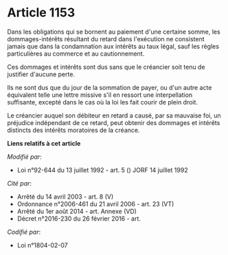 # Article 1153

Dans les obligations qui se bornent au paiement d'une certaine somme, les dommages-intérêts résultant du retard dans
l'exécution ne consistent jamais que dans la condamnation aux intérêts au taux légal, sauf les règles particulières au
commerce et au cautionnement.

Ces dommages et intérêts sont dus sans que le créancier soit tenu de justifier d'aucune perte.

Ils ne sont dus que du jour de la sommation de payer, ou d'un autre acte équivalent telle une lettre missive s'il en ressort
une interpellation suffisante, excepté dans le cas où la loi les fait courir de plein droit.

Le créancier auquel son débiteur en retard a causé, par sa mauvaise foi, un préjudice indépendant de ce retard, peut obtenir
des dommages et intérêts distincts des intérêts moratoires de la créance.

**Liens relatifs à cet article**

_Modifié par_:

  - Loi n°92-644 du 13 juillet 1992 - art. 5 () JORF 14 juillet 1992

_Cité par_:

  - Arrêté du 14 avril 2003 - art. 8 (V)
  - Ordonnance n°2006-461 du 21 avril 2006 - art. 23 (VT)
  - Arrêté du 1er août 2014 - art. Annexe (VD)
  - Décret n°2016-230 du 26 février 2016 - art.

_Codifié par_:

  - Loi n°1804-02-07
